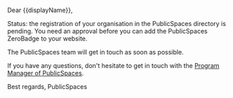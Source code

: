 Dear {{displayName}}, 

Status: the registration of your organisation in the PublicSpaces directory is pending. 
You need an approval before you can add the PublicSpaces ZeroBadge to your website. 

The PublicSpaces team will get in touch as soon as possible. 

If you have any questions, don't hesitate to get in touch with the [Program Manager of PublicSpaces](https://github.com/leoloves). 

Best regards,
PublicSpaces
